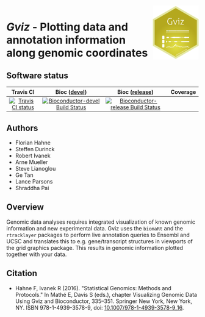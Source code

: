 <img src="vignettes/Gviz.png" align="right" alt="" width="120" />

# _Gviz_ - Plotting data and annotation information along genomic coordinates

## Software status

| Travis CI | Bioc ([devel](http://bioconductor.org/packages/devel/bioc/html/Gviz.html)) | Bioc ([release](http://bioconductor.org/packages/release/bioc/html/Gviz.html)) | Coverage |
|:---------:|:--------------:|:----------------:|:--------:|
| [![Travis CI status](https://travis-ci.org/ivanek/Gviz.svg?branch=master)](https://travis-ci.org/ivanek/Gviz) | [![Bioconductor-devel Build Status](http://bioconductor.org/shields/build/devel/bioc/Gviz.svg)](http://bioconductor.org/checkResults/release/bioc-LATEST/Gviz) | [![Bioconductor-release Build Status](http://bioconductor.org/shields/build/release/bioc/Gviz.svg)](http://bioconductor.org/checkResults/release/bioc-LATEST/Gviz) |          |

## Authors

- Florian Hahne
- Steffen Durinck
- Robert Ivanek
- Arne Mueller
- Steve Lianoglou
- Ge Tan 
- Lance Parsons
- Shraddha Pai

## Overview

Genomic data analyses requires integrated visualization of known genomic information and new experimental data. Gviz uses the `biomaRt` and the `rtracklayer` packages to perform live annotation queries to Ensembl and UCSC and translates this to e.g. gene/transcript structures in viewports of the grid graphics package. This results in genomic information plotted together with your data.

## Citation 

- Hahne F, Ivanek R (2016). "Statistical Genomics: Methods and Protocols." In Mathé E, Davis S (eds.), chapter Visualizing Genomic Data Using Gviz and Bioconductor, 335–351. Springer New York, New York, NY. ISBN 978-1-4939-3578-9, doi: [10.1007/978-1-4939-3578-9_16](http://dx.doi.org/10.1007/978-1-4939-3578-9_16).
